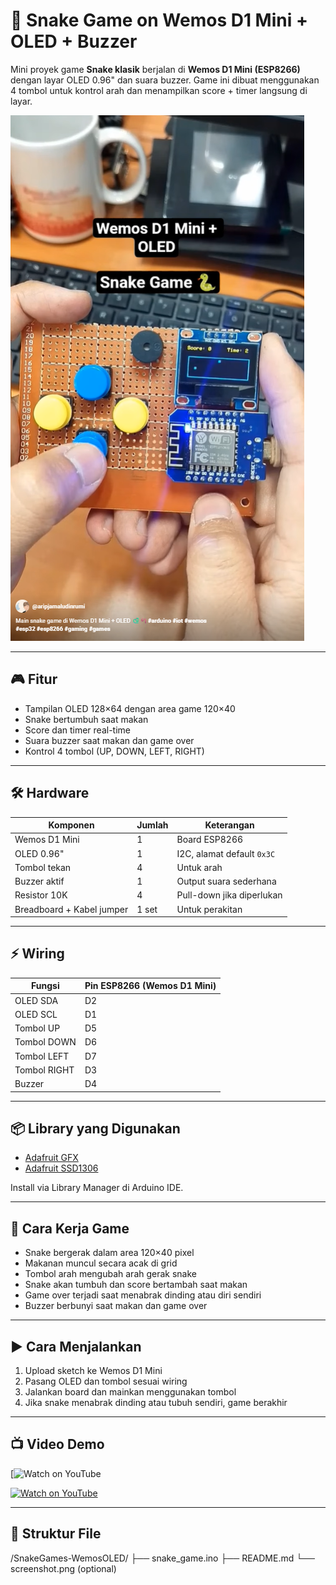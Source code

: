 # 🐍 Snake Game on Wemos D1 Mini + OLED + Buzzer

Mini proyek game **Snake klasik** berjalan di **Wemos D1 Mini (ESP8266)** dengan layar OLED 0.96" dan suara buzzer. Game ini dibuat menggunakan 4 tombol untuk kontrol arah dan menampilkan score + timer langsung di layar.

![OLED Snake Screenshot](Snake-Game.png)

---

## 🎮 Fitur

- Tampilan OLED 128×64 dengan area game 120×40
- Snake bertumbuh saat makan
- Score dan timer real-time
- Suara buzzer saat makan dan game over
- Kontrol 4 tombol (UP, DOWN, LEFT, RIGHT)

---

## 🛠️ Hardware

| Komponen       | Jumlah | Keterangan                    |
|----------------|--------|-------------------------------|
| Wemos D1 Mini  | 1      | Board ESP8266                 |
| OLED 0.96"     | 1      | I2C, alamat default `0x3C`    |
| Tombol tekan   | 4      | Untuk arah                    |
| Buzzer aktif   | 1      | Output suara sederhana        |
| Resistor 10K   | 4      | Pull-down jika diperlukan     |
| Breadboard + Kabel jumper | 1 set | Untuk perakitan         |

---

## ⚡ Wiring

| Fungsi    | Pin ESP8266 (Wemos D1 Mini) |
|-----------|-----------------------------|
| OLED SDA  | D2                          |
| OLED SCL  | D1                          |
| Tombol UP    | D5                      |
| Tombol DOWN  | D6                      |
| Tombol LEFT  | D7                      |
| Tombol RIGHT | D3                      |
| Buzzer       | D4                      |

---

## 📦 Library yang Digunakan

- [Adafruit GFX](https://github.com/adafruit/Adafruit-GFX-Library)
- [Adafruit SSD1306](https://github.com/adafruit/Adafruit_SSD1306)

Install via Library Manager di Arduino IDE.

---

## 🧠 Cara Kerja Game

- Snake bergerak dalam area 120×40 pixel
- Makanan muncul secara acak di grid
- Tombol arah mengubah arah gerak snake
- Snake akan tumbuh dan score bertambah saat makan
- Game over terjadi saat menabrak dinding atau diri sendiri
- Buzzer berbunyi saat makan dan game over

---

## ▶️ Cara Menjalankan

1. Upload sketch ke Wemos D1 Mini
2. Pasang OLED dan tombol sesuai wiring
3. Jalankan board dan mainkan menggunakan tombol
4. Jika snake menabrak dinding atau tubuh sendiri, game berakhir

---

## 📺 Video Demo

[![Watch on YouTube](https://youtube.com/shorts/qacj89Vcywc)

[![Watch on YouTube](https://img.youtube.com/vi/qacj89Vcywc/0.jpg)](https://youtube.com/shorts/qacj89Vcywc)

---

## 📁 Struktur File
/SnakeGames-WemosOLED/
├── snake_game.ino
├── README.md
└── screenshot.png (optional)
